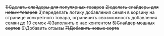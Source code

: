 ~~1)Сделать слайдеры для популярных товаров~~
~~2)сделать слайдеры для новых товаров~~
3)переделать логику добавления семян в корзину 
на странице конкретного товара, ограничить свозможность добавления семян до 10 семок
4)Заполнить о нас контентом
~~5)Слайдер мощных сортов~~
6)Добавить отзывы
~~7)Добавить новые сорта~~